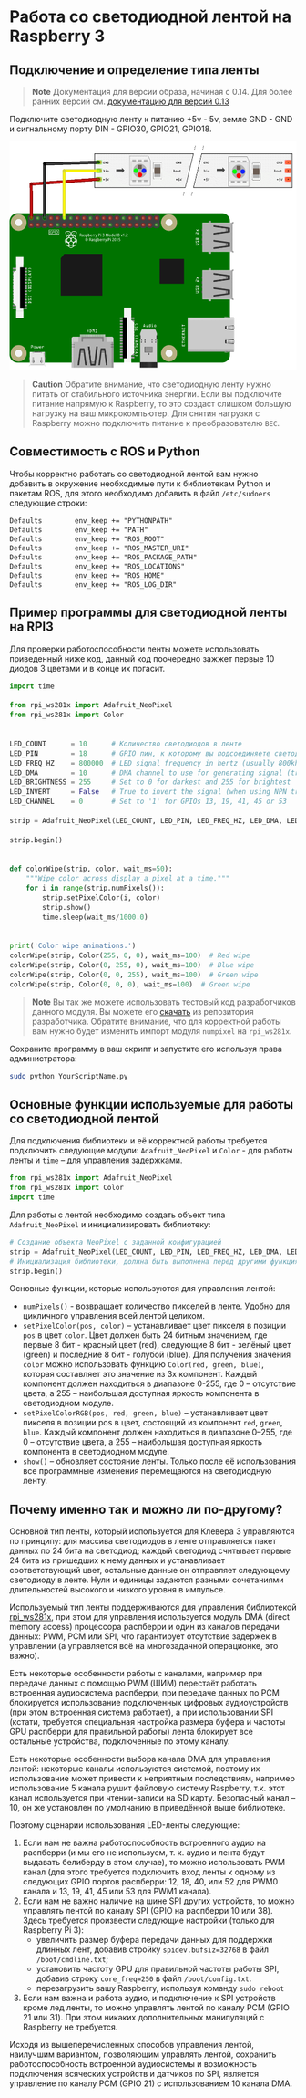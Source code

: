 # Работа со светодиодной лентой на Raspberry 3

## Подключение и определение типа ленты

> **Note** Документация для версии образа, начиная с 0.14. Для более ранних версий см. [документацию для версий 0.13](https://github.com/CopterExpress/clever/blob/v0.13/docs/leds.md)

Подключите светодиодную ленту к питанию +5v - 5v, земле GND - GND и сигнальному порту DIN - GPIO30, GPIO21, GPIO18.

<img src="../assets/led_connection.png" height="400px" alt="leds">

> **Caution** Обратите внимание, что светодиодную ленту нужно питать от стабильного источника энергии. Если вы подключите питание напрямую к Raspberry, то это создаст слишком большую нагрузку на ваш микрокомпьютер. Для снятия нагрузки с Raspberry можно подключить питание к преобразователю `BEC`.

## Совместимость с ROS и Python

Чтобы корректно работать со светодиодной лентой вам нужно добавить в окружение необходимые пути к библиотекам Python и пакетам ROS, для этого необходимо добавить в файл `/etc/sudoers` следующие строки:

```
Defaults        env_keep += "PYTHONPATH"
Defaults        env_keep += "PATH"
Defaults        env_keep += "ROS_ROOT"
Defaults        env_keep += "ROS_MASTER_URI"
Defaults        env_keep += "ROS_PACKAGE_PATH"
Defaults        env_keep += "ROS_LOCATIONS"
Defaults        env_keep += "ROS_HOME"
Defaults        env_keep += "ROS_LOG_DIR"
```

## Пример программы для светодиодной ленты на RPI3

Для проверки работоспособности ленты можете использовать приведенный ниже код, данный код поочередно зажжет первые 10 диодов 3 цветами и в конце их погасит.

```python
import time

from rpi_ws281x import Adafruit_NeoPixel
from rpi_ws281x import Color


LED_COUNT      = 10      # Количество светодиодов в ленте
LED_PIN        = 18      # GPIO пин, к которому вы подсоединяете светодиодную ленту
LED_FREQ_HZ    = 800000  # LED signal frequency in hertz (usually 800khz)
LED_DMA        = 10      # DMA channel to use for generating signal (try 10)
LED_BRIGHTNESS = 255     # Set to 0 for darkest and 255 for brightest
LED_INVERT     = False   # True to invert the signal (when using NPN transistor level shift)
LED_CHANNEL    = 0       # Set to '1' for GPIOs 13, 19, 41, 45 or 53

strip = Adafruit_NeoPixel(LED_COUNT, LED_PIN, LED_FREQ_HZ, LED_DMA, LED_INVERT)

strip.begin()


def colorWipe(strip, color, wait_ms=50):
    """Wipe color across display a pixel at a time."""
    for i in range(strip.numPixels()):
        strip.setPixelColor(i, color)
        strip.show()
        time.sleep(wait_ms/1000.0)


print('Color wipe animations.')
colorWipe(strip, Color(255, 0, 0), wait_ms=100)  # Red wipe
colorWipe(strip, Color(0, 255, 0), wait_ms=100)  # Blue wipe
colorWipe(strip, Color(0, 0, 255), wait_ms=100)  # Green wipe
colorWipe(strip, Color(0, 0, 0), wait_ms=100)  # Green wipe
```

> **Note** Вы так же можете использовать тестовый код разработчиков данного модуля. Вы можете его [скачать](https://github.com/jgarff/rpi_ws281x/blob/master/python/examples/strandtest.py "Github разработчика") из репозитория разработчика. Обратите внимание, что для корректной работы вам нужно будет изменить импорт модуля `numpixel` на `rpi_ws281x`.

Сохраните программу в ваш скрипт и запустите его используя права администратора:

```bash
sudo python YourScriptName.py
```

## Основные функции используемые для работы со светодиодной лентой

Для подключения библиотеки и её корректной работы требуется подключить следующие модули: `Adafruit_NeoPixel` и `Color` - для работы ленты и `time` – для управления задержками.

```python
from rpi_ws281x import Adafruit_NeoPixel
from rpi_ws281x import Color
import time
```

Для работы с лентой необходимо создать объект типа `Adafruit_NeoPixel` и инициализировать библиотеку:

```python
# Создание объекта NeoPixel c заданной конфигурацией
strip = Adafruit_NeoPixel(LED_COUNT, LED_PIN, LED_FREQ_HZ, LED_DMA, LED_INVERT)
# Инициализация библиотеки, должна быть выполнена перед другими функциями
strip.begin()
```

Основные функции, которые используются для управления лентой:

+ `numPixels()` - возвращает количество пикселей в ленте. Удобно для цикличного управления всей лентой целиком.
+ `setPixelColor(pos, color)` – устанавливает цвет пикселя в позиции `pos` в цвет `color`. Цвет должен быть 24 битным значением, где первые 8 бит - красный цвет \(red\), следующие 8 бит - зелёный цвет \(green\) и последние 8 бит - голубой \(blue\). Для получения значения `color` можно использовать функцию `Color(red, green, blue)`, которая составляет это значение из 3х компонент. Каждый компонент должен находиться в диапазоне 0-255, где 0 – отсутствие цвета, а 255 – наибольшая доступная яркость компонента в светодиодном модуле.
+ `setPixelColorRGB(pos, red, green, blue)` – устанавливает цвет пикселя в позиции pos в цвет, состоящий из компонент `red`, `green`, `blue`. Каждый компонент должен находиться в диапазоне 0–255, где 0 – отсутствие цвета, а 255 – наибольшая доступная яркость компонента в светодиодном модуле.
+ `show()` – обновляет состояние ленты. Только после её использования все программные изменения перемещаются на светодиодную ленту.

## Почему именно так и можно ли по-другому?

Основной тип ленты, который используется для Клевера 3 управляются по принципу: для массива светодиодов в ленте отправляется пакет данных по 24 бита на светодиод; каждый светодиод считывает первые 24 бита из пришедших к нему данных и устанавливает соответствующий цвет, остальные данные он отправляет следующему светодиоду в ленте. Нули и единицы задаются разными сочетаниями длительностей высокого и низкого уровня в импульсе.

Используемый тип ленты поддерживаются для управления библиотекой [rpi_ws281x](https://github.com/jgarff/rpi_ws281x), при этом для управления используется модуль DMA \(direct memory access\) процессора распберри и один из каналов передачи данных: PWM, PCM или SPI, что гарантирует отсутствие задержек в управлении \(а управляется всё на многозадачной операционке, это важно\).

Есть некоторые особенности работы с каналами, например при передаче данных с помощью PWM \(ШИМ\) перестаёт работать встроенная аудиосистема распберри, при передаче данных по PCM блокируется использование подключенных цифровых аудиоустройств \(при этом встроенная система работает\), а при использовании SPI \(кстати, требуется специальная настройка размера буфера и частоты GPU распберри для правильной работы\) лента блокирует все остальные устройства, подключенные по этому каналу.

Есть некоторые особенности выбора канала DMA для управления лентой: некоторые каналы используются системой, поэтому их использование может привести к неприятным последствиям, например использование 5 канала рушит файловую систему Raspberry, т.к. этот канал используется при чтении-записи на SD карту. Безопасный канал – 10, он же установлен по умолчанию в приведённой выше библиотеке.

Поэтому сценарии использования LED-ленты следующие:

1. Если нам не важна работоспособность встроенного аудио на распберри \(и мы его не используем, т. к. аудио и лента будут выдавать белиберду в этом случае\), то можно использовать PWM канал \(для этого требуется подключить вход ленты к одному из следующих GPIO портов распберри: 12, 18, 40, или 52 для PWM0 канала и 13, 19, 41, 45 или 53 для PWM1 канала\).
2. Если нам не важно наличие на шине SPI других устройств, то можно управлять лентой по каналу SPI \(GPIO на распберри 10 или 38\).
   Здесь требуется произвести следующие настройки \(только для Raspberry Pi 3\):
   + увеличить размер буфера передачи данных для поддержки длинных лент, добавив стройку `spidev.bufsiz=32768` в файл `/boot/cmdline.txt`;
   + установить частоту GPU для правильной частоты работы SPI, добавив строку `core_freq=250` в файл `/boot/config.txt`.
   + перезагрузить вашу Raspberry, используя команду `sudo reboot`
3. Если нам важна и работа аудио, и подключение к SPI устройств кроме лед ленты, то можно управлять лентой по каналу PCM \(GPIO 21 или 31\). При этом никаких дополнительных манипуляций с Raspberry не требуется.

Исходя из вышеперечисленных способов управления лентой, наилучшим вариантом, позволяющим управлять лентой, сохранить работоспособность встроенной аудиосистемы и возможность подключения всяческих устройств и датчиков по SPI, является управление по каналу PCM \(GPIO 21\) с использованием 10 канала DMA.
